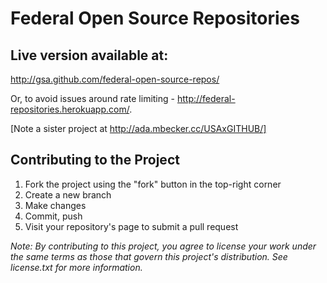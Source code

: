 Federal Open Source Repositories
================================

Live version available at: 
-------------------------

http://gsa.github.com/federal-open-source-repos/

Or, to avoid issues around rate limiting - http://federal-repositories.herokuapp.com/.

[Note a sister project at http://ada.mbecker.cc/USAxGITHUB/]


Contributing to the Project
---------------------------

1. Fork the project using the "fork" button in the top-right corner
1. Create a new branch
1. Make changes
1. Commit, push
1. Visit your repository's page to submit a pull request

*Note: By contributing to this project, you agree to license your work under the same terms as those that govern this project's distribution. See license.txt for more information.*
